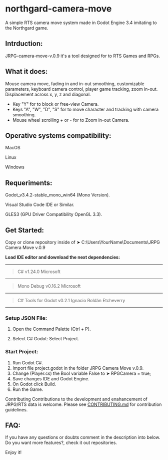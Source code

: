 # northgard-camera-move

A simple RTS camera move system made in Godot Engine 3.4 imitating to the Northgard game.

<h2>Intrduction:</h2>

JRPG-camera-move-v.0.9 it's a tool designed for to RTS Games and RPGs.

<h2>What it does:</h2>

 Mouse camera move, fading in and in-out smoothing, customizable parameters, keyboard camera control, player game tracking, zoom in-out.
 Displacement across x, y, z and diagonal. 
 - Key "Y" for to block or free-view Camera.
 - Keys "A", "W", "D", "S" for to move character and tracking with camera smoothing.
 - Mouse wheel scrolling + or - for to Zoom in-out Camera.
 
 <h2>Operative systems compatibility:</h2>

MacOS

Linux

Windows

<h2>Requeriments:</h2>

Godot_v3.4.2-stable_mono_win64 (Mono Version).

Visual Studio Code IDE or Similar.

GLES3 (GPU Driver Compatibility OpenGL 3.3).

<h2>Get Started:</h2>

Copy or clone repository inside of ➤ C:\Users\YourName\Documents\JRPG Camera Move v.0.9


<b>Load IDE editor and download the next dependencies:</b>

------------------------------------------
> C# v1.24.0 Microsoft
------------------------------------------
> Mono Debug v0.16.2 Microsoft
------------------------------------------
> C# Tools for Godot v0.2.1 Ignacio Roldán Etcheverry
------------------------------------------


<h3>Setup JSON File:</h3>

1. Open the Command Palette (Ctrl + P).

2. Select C# Godot: Select Project.


<h3>Start Project:</h2>

1. Run Godot C#.
2. Import file project.godot in the folder JRPG Camera Move v.0.9.
3. Change (Player.cs) the Bool variable False to ➤ RPGCamera = true;
4. Save changes IDE and Godot Engine.
5. On Godot click Build.
6. Run the Game.

Contributing
Contributions to the development and enahancement of JRPG/RTS data is welcome. Please see <a href="https://github.com/dibertz/northgard-camera-move/blob/main/CONTRIBUTING.md">CONTRIBUTING.md</a> for contribution guidelines.

<h2>FAQ:</h2>

If you have any questions or doubts comment in the description into below. Do you want more features?, check it out repositories.

Enjoy it!


